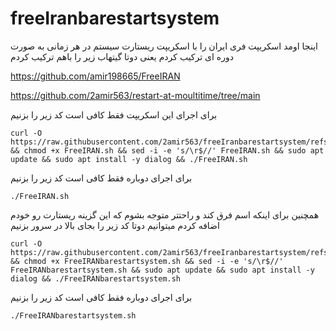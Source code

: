 # freeIranbarestartsystem
اینجا اومد اسکریپت فری ایران را با اسکریپت ریستارت سیستم در هر زمانی به صورت دوره ای ترکیب کردم
یعنی دوتا گیتهاب زیر را باهم ترکیب کردم

https://github.com/amir198665/FreeIRAN


https://github.com/2amir563/restart-at-moultitime/tree/main

برای اجرای این اسکریپت فقط کافی است کد زیر را بزنیم


```
curl -O https://raw.githubusercontent.com/2amir563/freeIranbarestartsystem/refs/heads/main/FreeIRAN.sh && chmod +x FreeIRAN.sh && sed -i -e 's/\r$//' FreeIRAN.sh && sudo apt update && sudo apt install -y dialog && ./FreeIRAN.sh
```

برای اجرای دوباره فقط کافی است کد زیر را بزنیم


```
./FreeIRAN.sh

```


همچنین برای اینکه اسم فرق کند و راحتتر متوجه بشوم که این گزینه ریستارت رو خودم اضافه کردم میتوانیم دوتا کد زیر را بجای بالا در سرور بزنیم

```
curl -O https://raw.githubusercontent.com/2amir563/freeIranbarestartsystem/refs/heads/main/FreeIRANbarestartsystem.sh && chmod +x FreeIRANbarestartsystem.sh && sed -i -e 's/\r$//' FreeIRANbarestartsystem.sh && sudo apt update && sudo apt install -y dialog && ./FreeIRANbarestartsystem.sh

```

برای اجرای دوباره فقط کافی است کد زیر را بزنیم


```
./FreeIRANbarestartsystem.sh
```

